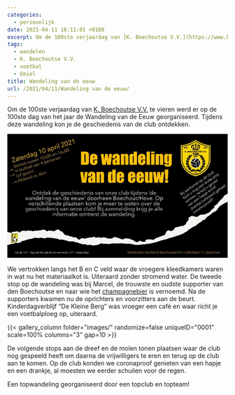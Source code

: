 ```yaml
---
categories:
  - persoonlijk
date: 2021-04-11 16:11:01 +0100
excerpt: Om de 100ste verjaardag van [K. Boechoutse V.V.](https://www.boechoutsevv.be) te vieren werd er op de 100ste dag van het jaar de Wandeling van de Eeuw georganiseerd.
tags:
  - wandelen
  - K. Boechoutse V.V.
  - voetbal
  - Emiel
title: Wandeling van de eeuw
url: /2021/04/11/Wandeling van de eeuw/
---
```


Om de 100ste verjaardag van [K. Boechoutse V.V.](https://www.boechoutsevv.be) te vieren werd er op de 100ste dag van het jaar de Wandeling van de Eeuw georganiseerd. Tijdens deze wandeling kon je de geschiedenis van de club ontdekken.

![image](wandelingvdeeuw.jpg)

We vertrokken langs het B en C veld waar de vroegere kleedkamers waren in wat nu het materiaalkot is. Uiteraard zonder stromend water. De tweede stop op de wandeling was bij Marcel, de trouwste en oudste supporter van den Boechoutse en naar wie het [champagnebier](https://www.boechoutsevv.be/kbvv-shop-1/marcelleke) is vernoemd. Na de supporters kwamen nu de oprichters en voorzitters aan de beurt. Kinderdagverblijf “De Kleine Berg” was vroeger een café en waar richt je een voetbalploeg op, uiteraard.

{{< gallery_column folder="images/" randomize=false uniqueID="0001" scale=100% columns="3" gap=10 >}}

De volgende stops aan de dreef en de molen tonen plaatsen waar de club nog gespeeld heeft om daarna de vrijwilligers te eren en terug op de club aan te komen. Op de club konden we coronaproof genieten van een hapje en een drankje, al moesten we eerder schuilen voor de regen.

Een topwandeling georganiseerd door een topclub en topteam!

